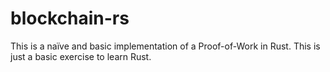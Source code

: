# blockchain-rs

This is a naïve and basic implementation of a Proof-of-Work in Rust. This is
just a basic exercise to learn Rust.